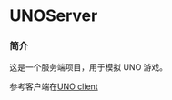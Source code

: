 # UNOServer
### 简介
这是一个服务端项目，用于模拟 UNO 游戏。

参考客户端在[UNO client](https://github.com/bulrfire/pythonProject)